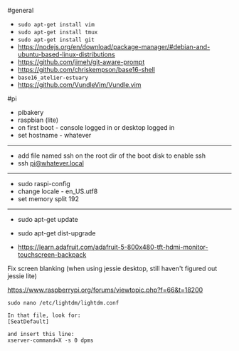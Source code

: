 #general

* `sudo apt-get install vim`
* `sudo apt-get install tmux`
* `sudo apt-get install git`
* https://nodejs.org/en/download/package-manager/#debian-and-ubuntu-based-linux-distributions
* https://github.com/jimeh/git-aware-prompt
* https://github.com/chriskempson/base16-shell
* `base16_atelier-estuary`
* https://github.com/VundleVim/Vundle.vim




#pi

* pibakery
* raspbian (lite)
* on first boot - console logged in or desktop logged in
* set hostname - whatever

---
* add file named ssh on the root dir of the boot disk to enable ssh
* ssh pi@whatever.local

---

* sudo raspi-config
* change locale - en_US.utf8
* set memory split 192

---

* sudo apt-get update
* sudo apt-get dist-upgrade


* https://learn.adafruit.com/adafruit-5-800x480-tft-hdmi-monitor-touchscreen-backpack




Fix screen blanking (when using jessie desktop, still haven't figured out jessie lite)

https://www.raspberrypi.org/forums/viewtopic.php?f=66&t=18200
```
sudo nano /etc/lightdm/lightdm.conf

In that file, look for:
[SeatDefault]

and insert this line:
xserver-command=X -s 0 dpms
```
